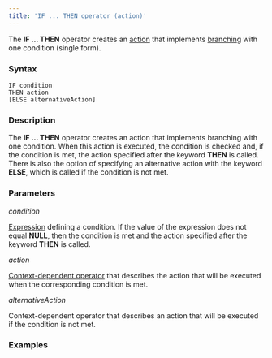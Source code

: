 ```yaml
---
title: 'IF ... THEN operator (action)'
---
```


The **IF ... THEN** operator creates an [action](Actions.md) that implements [branching](5275770.html#Branching(CASE,IF,MULTI)-single) with one condition (single form).

### Syntax

    IF condition 
    THEN action
    [ELSE alternativeAction]

### Description

The **IF ... THEN** operator creates an action that implements branching with one condition. When this action is executed, the condition is checked and, if the condition is met, the action specified after the keyword **THEN** is called. There is also the option of specifying an alternative action with the keyword **ELSE**, which is called if the condition is not met.

### Parameters

*condition*

[Expression](Expression.md) defining a condition. If the value of the expression does not equal **NULL**, then the condition is met and the action specified after the keyword **THEN** is called.

*action*

[Context-dependent operator](Action-operator_36307157.html#Actionoperator-contextdependent) that describes the action that will be executed when the corresponding condition is met.

*alternativeAction*

Context-dependent operator that describes an action that will be executed if the condition is not met.

### Examples



  
